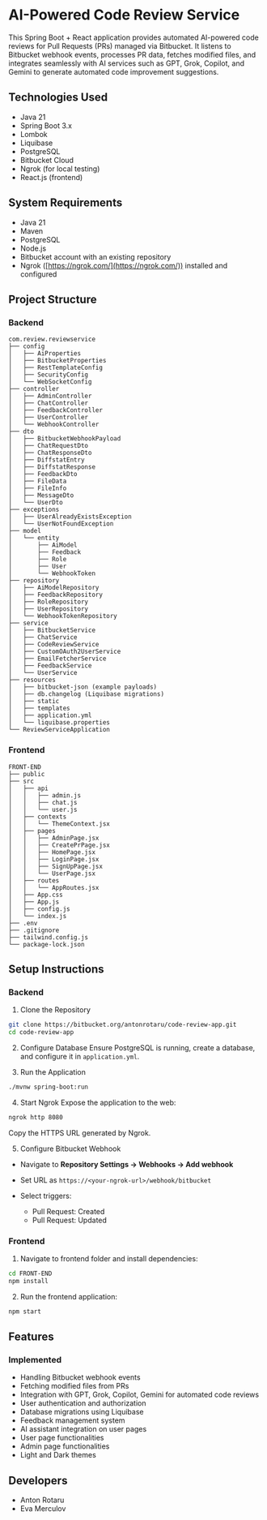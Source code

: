 # AI-Powered Code Review Service

This Spring Boot + React application provides automated AI-powered code reviews for Pull Requests (PRs) managed via Bitbucket. It listens to Bitbucket webhook events, processes PR data, fetches modified files, and integrates seamlessly with AI services such as GPT, Grok, Copilot, and Gemini to generate automated code improvement suggestions.

## Technologies Used

* Java 21
* Spring Boot 3.x
* Lombok
* Liquibase
* PostgreSQL
* Bitbucket Cloud
* Ngrok (for local testing)
* React.js (frontend)

## System Requirements

* Java 21
* Maven
* PostgreSQL
* Node.js
* Bitbucket account with an existing repository
* Ngrok ([https://ngrok.com/](https://ngrok.com/)) installed and configured

## Project Structure

### Backend

```
com.review.reviewservice
├── config
│   ├── AiProperties
│   ├── BitbucketProperties
│   ├── RestTemplateConfig
│   ├── SecurityConfig
│   └── WebSocketConfig
├── controller
│   ├── AdminController
│   ├── ChatController
│   ├── FeedbackController
│   ├── UserController
│   └── WebhookController
├── dto
│   ├── BitbucketWebhookPayload
│   ├── ChatRequestDto
│   ├── ChatResponseDto
│   ├── DiffstatEntry
│   ├── DiffstatResponse
│   ├── FeedbackDto
│   ├── FileData
│   ├── FileInfo
│   ├── MessageDto
│   └── UserDto
├── exceptions
│   ├── UserAlreadyExistsException
│   └── UserNotFoundException
├── model
│   └── entity
│       ├── AiModel
│       ├── Feedback
│       ├── Role
│       ├── User
│       └── WebhookToken
├── repository
│   ├── AiModelRepository
│   ├── FeedbackRepository
│   ├── RoleRepository
│   ├── UserRepository
│   └── WebhookTokenRepository
├── service
│   ├── BitbucketService
│   ├── ChatService
│   ├── CodeReviewService
│   ├── CustomOAuth2UserService
│   ├── EmailFetcherService
│   ├── FeedbackService
│   └── UserService
├── resources
│   ├── bitbucket-json (example payloads)
│   ├── db.changelog (Liquibase migrations)
│   ├── static
│   ├── templates
│   ├── application.yml
│   └── liquibase.properties
└── ReviewServiceApplication
```

### Frontend

```
FRONT-END
├── public
├── src
│   ├── api
│   │   ├── admin.js
│   │   ├── chat.js
│   │   └── user.js
│   ├── contexts
│   │   └── ThemeContext.jsx
│   ├── pages
│   │   ├── AdminPage.jsx
│   │   ├── CreatePrPage.jsx
│   │   ├── HomePage.jsx
│   │   ├── LoginPage.jsx
│   │   ├── SignUpPage.jsx
│   │   └── UserPage.jsx
│   ├── routes
│   │   └── AppRoutes.jsx
│   ├── App.css
│   ├── App.js
│   ├── config.js
│   └── index.js
├── .env
├── .gitignore
├── tailwind.config.js
└── package-lock.json

```

## Setup Instructions

### Backend

1. Clone the Repository

```bash
git clone https://bitbucket.org/antonrotaru/code-review-app.git
cd code-review-app
```

2. Configure Database
   Ensure PostgreSQL is running, create a database, and configure it in `application.yml`.

3. Run the Application

```bash
./mvnw spring-boot:run
```

4. Start Ngrok
   Expose the application to the web:

```bash
ngrok http 8080
```

Copy the HTTPS URL generated by Ngrok.

5. Configure Bitbucket Webhook

* Navigate to **Repository Settings → Webhooks → Add webhook**
* Set URL as `https://<your-ngrok-url>/webhook/bitbucket`
* Select triggers:

  * Pull Request: Created
  * Pull Request: Updated

### Frontend

1. Navigate to frontend folder and install dependencies:

```bash
cd FRONT-END
npm install
```

2. Run the frontend application:

```bash
npm start
```

## Features

### Implemented

* Handling Bitbucket webhook events
* Fetching modified files from PRs
* Integration with GPT, Grok, Copilot, Gemini for automated code reviews
* User authentication and authorization
* Database migrations using Liquibase
* Feedback management system
* AI assistant integration on user pages
* User page functionalities
* Admin page functionalities
* Light and Dark themes

## Developers

* Anton Rotaru
* Eva Merculov
